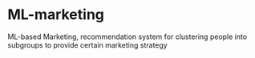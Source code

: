 # ML-marketing
ML-based Marketing, recommendation system for clustering people into subgroups to provide certain marketing strategy
